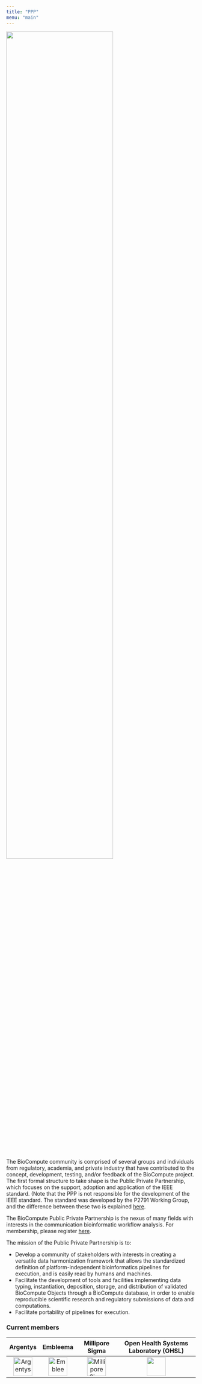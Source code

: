 ```yaml
---
title: "PPP"
menu: "main"
---
```


<div class="col-lg-6 offset-lg-3 text-center">
<img src="/images/ppp.png" class="img-fluid mx-auto d-block" width="75%" alt="">
</div>

<br><br>

The BioCompute community is comprised of several groups and individuals from regulatory, academia, and private industry that have contributed to the concept, development, testing, and/or feedback of the BioCompute project. The first formal structure to take shape is the Public Private Partnership, which focuses on the support, adoption and application of the IEEE standard. (Note that the PPP is not responsible for the development of the IEEE standard. The standard was developed by the P2791 Working Group, and the difference between these two is explained [here](/organization).

The BioCompute Public Private Partnership is the nexus of many fields with interests in the communication bioinformatic workflow analysis. For membership, please register [here](https://www.biocomputeobject.org/ppp_registration/).

The mission of the Public Private Partnership is to:

 - Develop a community of stakeholders with interests in creating a versatile data harmonization framework that allows the standardized definition of platform-independent bioinformatics pipelines for execution, and is easily read by humans and machines.
 - Facilitate the development of tools and facilities implementing data typing, instantiation, deposition, storage, and distribution of validated BioCompute Objects through a BioCompute database, in order to enable reproducible scientific research and regulatory submissions of data and computations.
 - Facilitate portability of pipelines for execution.
 
### Current members

| Argentys | Embleema | Millipore Sigma | Open Health Systems Laboratory (OHSL)|
| :-------------: | :----------: | :-----------: | :-----------: |
|  <a href="http://argentys.com/"><img src="/images/logo.Argentys.png " height="50px" alt="Argentys"> | <a href="https://embleema.com/"><img src="/images/logo.Embleema.png " height="50px" alt="Embleema"> | <a href="https://www.sigmaaldrich.com/united-states.html"><img src="/images/logo.MilliporeSigma.png " height="50px" alt="Millipore Sigma"> | <a href="https://ohsl.us/"><img src="/images/logo.OpenHealthSystemsLaboratory.png" height="50px" alt=""> |
